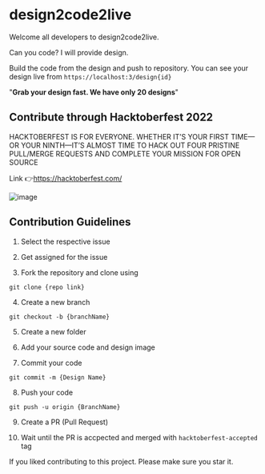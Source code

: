 # design2code2live

Welcome all developers to design2code2live.

Can you code? I will provide design.

Build the code from the design and push to repository. You can see your design live from `https://localhost:3/design{id}`

"**Grab your design fast. We have only 20 designs**"

## Contribute through Hacktoberfest 2022 
HACKTOBERFEST IS FOR EVERYONE. WHETHER IT’S YOUR FIRST TIME—OR YOUR NINTH—IT’S ALMOST TIME TO HACK OUT FOUR PRISTINE PULL/MERGE REQUESTS AND COMPLETE YOUR MISSION FOR OPEN SOURCE  

Link 👉https://hacktoberfest.com/



![image](https://user-images.githubusercontent.com/60876387/192967184-aaafb7e1-7db8-4372-ad24-33ff438c73f3.png)

## Contribution Guidelines

1. Select the respective issue

2. Get assigned for the issue

3. Fork the repository and clone using 
```
git clone {repo link}
```

4. Create a new branch
```
git checkout -b {branchName}
```

5. Create a new folder

6. Add your source code and design image

7. Commit your code
```
git commit -m {Design Name}
```

8. Push your code
```
git push -u origin {BranchName}
```

9. Create a PR (Pull Request)

10. Wait until the PR is accpected and merged with `hacktoberfest-accepted` tag

If you liked contributing to this project. Please make sure you star it.



